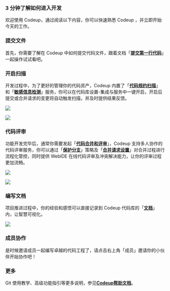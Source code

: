 ### 3 分钟了解如何进入开发

欢迎使用 Codeup，通过阅读以下内容，你可以快速熟悉 Codeup ，并立即开始今天的工作。

### 提交**文件**

首先，你需要了解在 Codeup 中如何提交代码文件，跟着文档「[__提交第一行代码__](https://thoughts.aliyun.com/sharespace/5e8c37eb546fd9001aee8242/docs/5e8c37e7546fd9001aee81fd)」一起操作试试看吧。

### 开启扫描

开发过程中，为了更好的管理你的代码资产，Codeup 内置了「[__代码规约扫描__](https://thoughts.aliyun.com/sharespace/5e8c37eb546fd9001aee8242/docs/5e8c37e8546fd9001aee821c)」和「[__敏感信息检测__](https://thoughts.aliyun.com/sharespace/5e8c37eb546fd9001aee8242/docs/5e8c37e8546fd9001aee821b)」服务，你可以在代码库设置-集成与服务中一键开启，开启后提交或合并请求的变更将自动触发扫描，并及时提供结果反馈。

![](https://img.alicdn.com/tfs/TB1nRDatoz1gK0jSZLeXXb9kVXa-1122-380.png "")

![](https://img.alicdn.com/tfs/TB1PrPatXY7gK0jSZKzXXaikpXa-1122-709.png "")

### 代码评审

功能开发完毕后，通常你需要发起「[__代码合并和评审__](https://thoughts.aliyun.com/sharespace/5e8c37eb546fd9001aee8242/docs/5e8c37e8546fd9001aee8216)」，Codeup 支持多人协作的代码评审服务，你可以通过「[__保护分支__](https://thoughts.aliyun.com/sharespace/5e8c37eb546fd9001aee8242/docs/5e8c37e9546fd9001aee8221)」策略及「[__合并请求设置__](https://thoughts.aliyun.com/sharespace/5e8c37eb546fd9001aee8242/docs/5e8c37e9546fd9001aee8224)」对合并过程进行流程化管控，同时提供 WebIDE 在线代码评审及冲突解决能力，让你的评审过程更加流畅。

![](https://img.alicdn.com/tfs/TB1XHrctkP2gK0jSZPxXXacQpXa-1432-887.png "")

![](https://img.alicdn.com/tfs/TB1V3fctoY1gK0jSZFMXXaWcVXa-1432-600.png "")

### 编写文档

项目推进过程中，你的经验和感悟可以直接记录到 Codeup 代码库的「[__文档__](https://thoughts.aliyun.com/sharespace/5e8c37eb546fd9001aee8242/docs/5e8c37e8546fd9001aee8213)」内，让智慧可视化。

![](https://img.alicdn.com/tfs/TB1BN2ateT2gK0jSZFvXXXnFXXa-1432-700.png "")

### 成员协作

是时候邀请成员一起编写卓越的代码工程了，请点击右上角「成员」邀请你的小伙伴开始协作吧！

### 更多

Git 使用教学、高级功能指引等更多说明，参见[__Codeup帮助文档__](https://thoughts.aliyun.com/sharespace/5e8c37eb546fd9001aee8242/docs/5e8c37e6546fd9001aee81fa)。